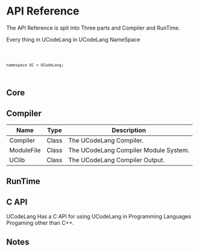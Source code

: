 # API Reference

The API Reference is spit into Three parts and Compiler and RunTime.

Every thing in UCodeLang in UCodeLang NameSpace

<code>

    namespace UC = UCodeLang;

</code>

## Core

## Compiler

| Name | Type | Description |
|--- | --- |  --- | 
Compiler | Class | The UCodeLang Compiler.
ModuleFile | Class | The UCodeLang Compiler Module System.
UClib | Class | The UCodeLang Compiler Output.

## RunTime

## C API
UCodeLang Has a C API for using UCodeLang in  Programming Languages Progaming other than C++.

## Notes